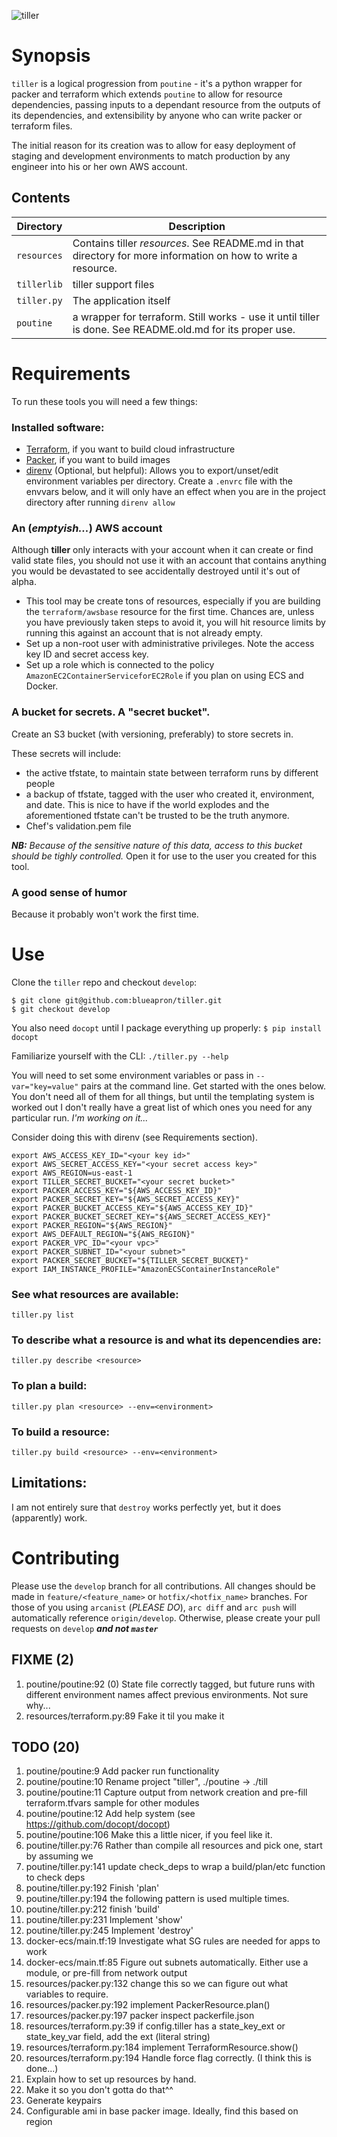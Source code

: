 ![tiller](http://i.imgur.com/TB3W2EU.jpg)

# Synopsis
`tiller` is a logical progression from `poutine` - it's a python wrapper for packer and terraform which extends `poutine` to allow for resource dependencies, passing inputs to a dependant resource from the outputs of its dependencies, and extensibility by anyone who can write packer or terraform files.

The initial reason for its creation was to allow for easy deployment of staging and development environments to match production by any engineer into his or her own AWS account.

## Contents
| Directory | Description |
| --- | --- |
| `resources` | Contains tiller _resources_. See README.md in that directory for more information on how to write a resource. |
| `tillerlib` | tiller support files | 
| `tiller.py` | The application itself | 
| `poutine` | a wrapper for terraform. Still works - use it until tiller is done. See README.old.md for its proper use. |

# Requirements

To run these tools you will need a few things:
### Installed software:
- [Terraform](https://www.terraform.io/downloads.html), if you want to build cloud infrastructure
- [Packer](https://www.packer.io/downloads.html), if you want to build images
- [direnv](http://direnv.net/) (Optional, but helpful): Allows you to export/unset/edit environment variables per directory. Create a `.envrc` file with the envvars below, and it will only have an effect when you are in the project directory after running `direnv allow`

### An (_emptyish..._) AWS account
Although **tiller** only interacts with your account when it can create or find valid state files, you should not use it with an account that contains anything you would be devastated to see accidentally destroyed until it's out of alpha.

- This tool may be create tons of resources, especially if you are building the `terraform/awsbase` resource for the first time. Chances are, unless you have
  previously taken steps to avoid it, you will hit resource limits by running
  this against an account that is not already empty.
- Set up a non-root user with administrative privileges. Note the access key ID
  and secret access key.
- Set up a role which is connected to the policy `AmazonEC2ContainerServiceforEC2Role` if you plan on using ECS and Docker.

### A bucket for secrets. A "secret bucket".
Create an S3 bucket (with versioning, preferably) to store secrets in. 

These secrets will include: 
- the active tfstate, to maintain state between terraform runs by different people
- a backup of tfstate, tagged with the user who created it, environment, and
  date. This is nice to have if the world explodes and the aforementioned tfstate can't
  be trusted to be the truth anymore.
- Chef's validation.pem file

_**NB:** Because of the sensitive nature of this data, access to this bucket should be
tighly controlled._ Open it for use to the user you created for this tool.

### A good sense of humor
Because it probably won't work the first time.

# Use
Clone the `tiller` repo and checkout `develop`:
```
$ git clone git@github.com:blueapron/tiller.git
$ git checkout develop
```
You also need `docopt` until I package everything up properly:
`$ pip install docopt`

Familiarize yourself with the CLI:
`./tiller.py --help`

You will need to set some environment variables or pass in `--var="key=value"` pairs at the command line. Get started with the ones below. You don't need all of them for all things, but until the templating system is worked out I don't really have a great list of which ones you need for any particular run. _I'm working on it..._

Consider doing this with direnv (see Requirements section).
```
export AWS_ACCESS_KEY_ID="<your key id>"
export AWS_SECRET_ACCESS_KEY="<your secret access key>"
export AWS_REGION=us-east-1
export TILLER_SECRET_BUCKET="<your secret bucket>"
export PACKER_ACCESS_KEY="${AWS_ACCESS_KEY_ID}"
export PACKER_SECRET_KEY="${AWS_SECRET_ACCESS_KEY}"
export PACKER_BUCKET_ACCESS_KEY="${AWS_ACCESS_KEY_ID}"
export PACKER_BUCKET_SECRET_KEY="${AWS_SECRET_ACCESS_KEY}"
export PACKER_REGION="${AWS_REGION}"
export AWS_DEFAULT_REGION="${AWS_REGION}"
export PACKER_VPC_ID="<your vpc>"
export PACKER_SUBNET_ID="<your subnet>"
export PACKER_SECRET_BUCKET="${TILLER_SECRET_BUCKET}"
export IAM_INSTANCE_PROFILE="AmazonECSContainerInstanceRole"
```

### See what resources are available:
`tiller.py list`

### To describe what a resource is and what its depencendies are:
`tiller.py describe <resource>`

### To plan a build:
`tiller.py plan <resource> --env=<environment>`

### To build a resource:
`tiller.py build <resource> --env=<environment>`


## Limitations:
I am not entirely sure that `destroy` works perfectly yet, but it does (apparently) work. 


# Contributing
Please use the `develop` branch for all contributions. All changes should be made in `feature/<feature_name>` or `hotfix/<hotfix_name>` branches. For those of you using `arcanist` (_PLEASE DO_), `arc diff` and `arc push` will automatically reference `origin/develop`. Otherwise, please create your pull requests on `develop` ___and not `master`___

## FIXME (2)
1. poutine/poutine:92           (0) State file correctly tagged, but future runs with different environment names affect previous environments. Not sure why...
2. resources/terraform.py:89    Fake it til you make it

## TODO (20)
1. poutine/poutine:9            Add packer run functionality 
2. poutine/poutine:10           Rename project "tiller", ./poutine -> ./till
3. poutine/poutine:11           Capture output from network creation and pre-fill terraform.tfvars sample for other modules
4. poutine/poutine:12           Add help system (see https://github.com/docopt/docopt)
5. poutine/poutine:106          Make this a little nicer, if you feel like it.
6. poutine/tiller.py:76         Rather than compile all resources and pick one, start by assuming we 
7. poutine/tiller.py:141        update check_deps to wrap a build/plan/etc function to check deps 
8. poutine/tiller.py:192        Finish 'plan'
9. poutine/tiller.py:194        the following pattern is used multiple times.
10. poutine/tiller.py:212       finish 'build'
11. poutine/tiller.py:231       Implement 'show'
12. poutine/tiller.py:245       Implement 'destroy'
13. docker-ecs/main.tf:19       Investigate what SG rules are needed for apps to work
14. docker-ecs/main.tf:85       Figure out subnets automatically. Either use a module, or pre-fill from network output
15. resources/packer.py:132     change this so we can figure out what variables to require.
16. resources/packer.py:192     implement PackerResource.plan()
17. resources/packer.py:197     packer inspect packerfile.json
18. resources/terraform.py:39   if config.tiller has a state_key_ext or state_key_var field, add the ext (literal string)
19. resources/terraform.py:184  implement TerraformResource.show()
20. resources/terraform.py:194  Handle force flag correctly. (I think this is done...)
21. Explain how to set up resources by hand.
22. Make it so you don't gotta do that^^
23. Generate keypairs
24. Configurable ami in base packer image. Ideally, find this based on region